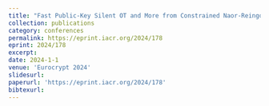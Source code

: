 ```yaml
---
title: "Fast Public-Key Silent OT and More from Constrained Naor-Reingold"
collection: publications
category: conferences
permalink: https://eprint.iacr.org/2024/178
eprint: 2024/178
excerpt:
date: 2024-1-1
venue: 'Eurocrypt 2024'
slidesurl:
paperurl: 'https://eprint.iacr.org/2024/178'
bibtexurl:
---
```

